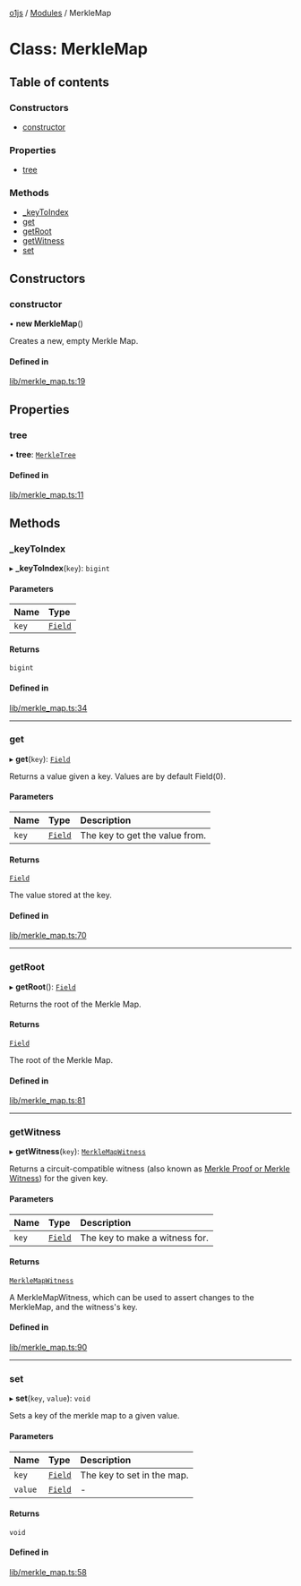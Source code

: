 [o1js](../README.md) / [Modules](../modules.md) / MerkleMap

# Class: MerkleMap

## Table of contents

### Constructors

- [constructor](MerkleMap.md#constructor)

### Properties

- [tree](MerkleMap.md#tree)

### Methods

- [\_keyToIndex](MerkleMap.md#_keytoindex)
- [get](MerkleMap.md#get)
- [getRoot](MerkleMap.md#getroot)
- [getWitness](MerkleMap.md#getwitness)
- [set](MerkleMap.md#set)

## Constructors

### constructor

• **new MerkleMap**()

Creates a new, empty Merkle Map.

#### Defined in

[lib/merkle_map.ts:19](https://github.com/o1-labs/o1js/blob/5ca4368/src/lib/merkle_map.ts#L19)

## Properties

### tree

• **tree**: [`MerkleTree`](MerkleTree.md)

#### Defined in

[lib/merkle_map.ts:11](https://github.com/o1-labs/o1js/blob/5ca4368/src/lib/merkle_map.ts#L11)

## Methods

### \_keyToIndex

▸ **_keyToIndex**(`key`): `bigint`

#### Parameters

| Name | Type |
| :------ | :------ |
| `key` | [`Field`](Field.md) |

#### Returns

`bigint`

#### Defined in

[lib/merkle_map.ts:34](https://github.com/o1-labs/o1js/blob/5ca4368/src/lib/merkle_map.ts#L34)

___

### get

▸ **get**(`key`): [`Field`](Field.md)

Returns a value given a key. Values are by default Field(0).

#### Parameters

| Name | Type | Description |
| :------ | :------ | :------ |
| `key` | [`Field`](Field.md) | The key to get the value from. |

#### Returns

[`Field`](Field.md)

The value stored at the key.

#### Defined in

[lib/merkle_map.ts:70](https://github.com/o1-labs/o1js/blob/5ca4368/src/lib/merkle_map.ts#L70)

___

### getRoot

▸ **getRoot**(): [`Field`](Field.md)

Returns the root of the Merkle Map.

#### Returns

[`Field`](Field.md)

The root of the Merkle Map.

#### Defined in

[lib/merkle_map.ts:81](https://github.com/o1-labs/o1js/blob/5ca4368/src/lib/merkle_map.ts#L81)

___

### getWitness

▸ **getWitness**(`key`): [`MerkleMapWitness`](MerkleMapWitness.md)

Returns a circuit-compatible witness (also known as [Merkle Proof or Merkle Witness](https://computersciencewiki.org/index.php/Merkle_proof)) for the given key.

#### Parameters

| Name | Type | Description |
| :------ | :------ | :------ |
| `key` | [`Field`](Field.md) | The key to make a witness for. |

#### Returns

[`MerkleMapWitness`](MerkleMapWitness.md)

A MerkleMapWitness, which can be used to assert changes to the MerkleMap, and the witness's key.

#### Defined in

[lib/merkle_map.ts:90](https://github.com/o1-labs/o1js/blob/5ca4368/src/lib/merkle_map.ts#L90)

___

### set

▸ **set**(`key`, `value`): `void`

Sets a key of the merkle map to a given value.

#### Parameters

| Name | Type | Description |
| :------ | :------ | :------ |
| `key` | [`Field`](Field.md) | The key to set in the map. |
| `value` | [`Field`](Field.md) | - |

#### Returns

`void`

#### Defined in

[lib/merkle_map.ts:58](https://github.com/o1-labs/o1js/blob/5ca4368/src/lib/merkle_map.ts#L58)
